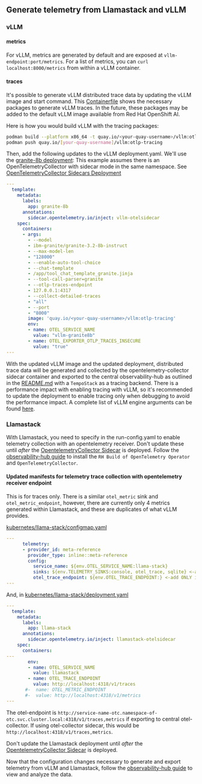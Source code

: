 ## Generate telemetry from Llamastack and vLLM

### vLLM

#### metrics

For vLLM, metrics are generated by default and are exposed at `vllm-endpoint:port/metrics`. For a list of metrics,
you can `curl localhost:8000/metrics` from within a vLLM container.

#### traces

It's possible to generate vLLM distributed trace data by updating the vLLM image and start command. This [Containerfile](./vllm-Containerfile)
shows the necessary packages to generate vLLM traces. In the future, these packages may be added to the default vLLM image available from
Red Hat OpenShift AI.

Here is how you would build vLLM with the tracing packages:

```bash
podman build --platform x86_64 -t quay.io/<your-quay-username>/vllm:otlp-tracing -f vllm-Containerfile .
podman push quay.io/[your-quay-username]/vllm:otlp-tracing
```

Then, add the following updates to the vLLM deployment.yaml. We'll use the [granite-8b deployment](../llama-serve/granite-8b/vllm.yaml):
This example assumes there is an OpenTelemetryCollector with sidecar mode in the same namespace.
See [OpenTelemetryCollector Sidecars Deployment](./README.md#opentelemetrycollector_sidecars_deployment)


```yaml
---
  template:
    metadata:
      labels:
        app: granite-8b
      annotations:
        sidecar.opentelemetry.io/inject: vllm-otelsidecar 
    spec:
      containers:
      - args:
        - --model
        - ibm-granite/granite-3.2-8b-instruct
        - --max-model-len
        - "128000"
        - --enable-auto-tool-choice
        - --chat-template
        - /app/tool_chat_template_granite.jinja
        - --tool-call-parser=granite
        - --otlp-traces-endpoint
        - 127.0.0.1:4317
        - --collect-detailed-traces
        - "all"
        - --port
        - "8000"
        image: 'quay.io/<your-quay-username>/vllm:otlp-tracing'
        env:
        - name: OTEL_SERVICE_NAME
          value: "vllm-granite8b"
        - name: OTEL_EXPORTER_OTLP_TRACES_INSECURE
          value: "true"
---
```

With the updated vLLM image and the updated deployment, distributed trace data will be generated and collected by the opentelemetry-collector
sidecar container and exported to the central observability-hub as outlined in the [README.md](./README.md) with a `TempoStack` as a tracing backend.
There is a performance impact with enabling tracing with vLLM, so it's recommended to update the deployment to enable tracing only when debugging to
avoid the performance impact. A complete list of vLLM engine arguments can be found [here](https://docs.vllm.ai/en/latest/serving/engine_args.html).

### Llamastack

With Llamastack, you need to specify in the run-config.yaml to enable telemetry collection with an opentelemetry receiver.
Don't update these until _after_ the [OpentelemetryCollector Sidecar](./otel-collector/otel-collector-llamastack-sidecar.yaml)
is deployed. Follow the [observability-hub guide](./README.md)
to install the `RH Build of OpenTelemetry Operator` and `OpenTelemetryCollector`.

#### Updated manifests for telemetry trace collection with opentelemetry receiver endpoint

This is for traces only. There is a similar `otel_metric` sink and `otel_metric_endpoint`, however, there are currently
only 4 metrics generated within Llamastack, and these are duplicates of what vLLM provides.

[kubernetes/llama-stack/configmap.yaml](../llama-stack/configmap.yaml)

```yaml
---
      telemetry:
      - provider_id: meta-reference
        provider_type: inline::meta-reference
        config:
          service_name: ${env.OTEL_SERVICE_NAME:llama-stack}
          sinks: ${env.TELEMETRY_SINKS:console, otel_trace, sqlite} <-add otel_trace and/or otel_metric
          otel_trace_endpoint: ${env.OTEL_TRACE_ENDPOINT:} <-add ONLY if opentelemetry receiver endpoint is available.
---
```
And, in [kubernetes/llama-stack/deployment.yaml](../llama-stack/deployment.yaml)

```yaml
---
  template:
    metadata:
      labels:
        app: llama-stack
      annotations:
        sidecar.opentelemetry.io/inject: llamastack-otelsidecar 
    spec:
      containers:
---
        env:
        - name: OTEL_SERVICE_NAME
          value: llamastack
        - name: OTEL_TRACE_ENDPOINT
          value: http://localhost:4318/v1/traces
       #-  name: OTEL_METRIC_ENDPOINT
       #-  value: http://localhost:4318/v1/metrics
---
```

The otel-endpoint is `http://service-name-otc.namespace-of-otc.svc.cluster.local:4318/v1/traces,metrics` if exporting to
central otel-collector. If using otel-collector sidecar, this would be `http://localhost:4318/v1/traces,metrics`.

Don't update the Llamastack deployment until _after_ the [OpentelemetryCollector Sidecar](./otel-collector/otel-collector-llamastack-sidecar.yaml)
is deployed.

Now that the configuration changes necessary to generate and export telemetry from vLLM and Llamastack,
follow the [observability-hub guide](./README.md) to view and analyze the data.

